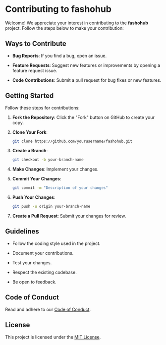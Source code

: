 # Contributing to fashohub

Welcome! We appreciate your interest in contributing to the **fashohub** project. Follow the steps below to make your contribution:

## Ways to Contribute

- **Bug Reports**: If you find a bug, open an issue.

- **Feature Requests**: Suggest new features or improvements by opening a feature request issue.

- **Code Contributions**: Submit a pull request for bug fixes or new features.

## Getting Started

Follow these steps for contributions:

1. **Fork the Repository**: Click the "Fork" button on GitHub to create your copy.

2. **Clone Your Fork**:

   ```bash
   git clone https://github.com/yourusername/fashohub.git
   ```

3. **Create a Branch**:

   ```bash
   git checkout -b your-branch-name
   ```

4. **Make Changes**: Implement your changes.

5. **Commit Your Changes**:

   ```bash
   git commit -m "Description of your changes"
   ```

6. **Push Your Changes**:

   ```bash
   git push -u origin your-branch-name
   ```

7. **Create a Pull Request**: Submit your changes for review.

## Guidelines

- Follow the coding style used in the project.

- Document your contributions.

- Test your changes.

- Respect the existing codebase.

- Be open to feedback.

## Code of Conduct

Read and adhere to our [Code of Conduct](./CODE_OF_CONDUCT.md).

## License

This project is licensed under the [MIT License](./LICENSE).
